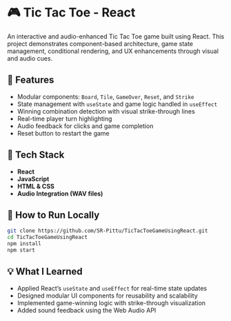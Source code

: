 # 🎮 Tic Tac Toe - React

An interactive and audio-enhanced Tic Tac Toe game built using React. This project demonstrates component-based architecture, game state management, conditional rendering, and UX enhancements through visual and audio cues.

## 🚀 Features

- Modular components: `Board`, `Tile`, `GameOver`, `Reset`, and `Strike`
- State management with `useState` and game logic handled in `useEffect`
- Winning combination detection with visual strike-through lines
- Real-time player turn highlighting
- Audio feedback for clicks and game completion
- Reset button to restart the game

## 🧠 Tech Stack

- **React**
- **JavaScript**
- **HTML & CSS**
- **Audio Integration (WAV files)**


## 🧪 How to Run Locally

```bash
git clone https://github.com/SR-Pittu/TicTacToeGameUsingReact.git
cd TicTacToeGameUsingReact
npm install
npm start
```

## 💡 What I Learned
- Applied React’s `useState` and `useEffect` for real-time state updates
- Designed modular UI components for reusability and scalability
- Implemented game-winning logic with strike-through visualization
- Added sound feedback using the Web Audio API


